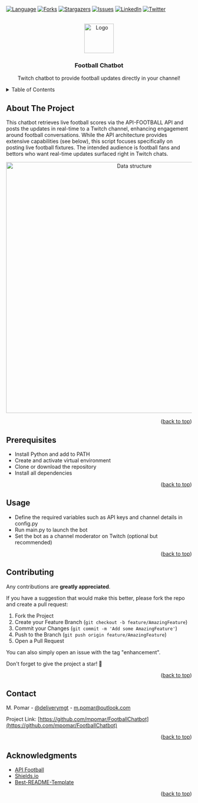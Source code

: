 <a name="readme-top"></a>

<!-- PROJECT SHIELDS -->
[![Language][language-shield]][language-url]
[![Forks][forks-shield]][forks-url]
[![Stargazers][stars-shield]][stars-url]
[![Issues][issues-shield]][issues-url]
[![LinkedIn][linkedin-shield]][linkedin-url]
[![Twitter][twitter-shield]][twitter-url]

<!-- PROJECT LOGO & HEADER -->
<br />
<div align="center">
  <a href="https://github.com/mpomar/FootballChatbot">
    <img src="https://cdn4.iconfinder.com/data/icons/pretty-office-part-7-reflection-style/256/Football-pitch.png" alt="Logo" width="80">
  </a>

  <h3 align="center">Football Chatbot</h3>

  <p align="center">
    Twitch chatbot to provide football updates directly in your channel!
  </p>
</div>

<!-- TABLE OF CONTENTS -->
<details>
  <summary>Table of Contents</summary>
  <ol>
    <li><a href="#about-the-project">About The Project</a></li>
    <li><a href="#prerequisites">Prerequisites</a></li>
    <li><a href="#usage">Usage</a></li>
    <li><a href="#contributing">Contributing</a></li>
    <li><a href="#contact">Contact</a></li>
    <li><a href="#acknowledgments">Acknowledgments</a></li>
  </ol>
</details>

<!-- BODY -->
## About The Project

This chatbot retrieves live football scores via the API-FOOTBALL API and posts the updates in real-time to a Twitch channel, enhancing engagement around football conversations. 
While the API architecture provides extensive capabilities (see below), this script focuses specifically on posting live football fixtures. 
The intended audience is football fans and bettors who want real-time updates surfaced right in Twitch chats.

<p align="center">
  <a href="https://www.api-football.com/public/img/news/archi-beta.jpg">
    <img src="https://www.api-football.com/public/img/news/archi-beta.jpg" alt="Data structure" width="680">
  </a>
</p>

<p align="right">(<a href="#readme-top">back to top</a>)</p>

## Prerequisites

* Install Python and add to PATH
* Create and activate virtual environment
* Clone or download the repository
* Install all dependencies 

<p align="right">(<a href="#readme-top">back to top</a>)</p>

## Usage

* Define the required variables such as API keys and channel details in config.py
* Run main.py to launch the bot
* Set the bot as a channel moderator on Twitch (optional but recommended)

<p align="right">(<a href="#readme-top">back to top</a>)</p>

## Contributing

Any contributions are **greatly appreciated**.

If you have a suggestion that would make this better, please fork the repo and create a pull request:

1. Fork the Project
2. Create your Feature Branch (`git checkout -b feature/AmazingFeature`)
3. Commit your Changes (`git commit -m 'Add some AmazingFeature'`)
4. Push to the Branch (`git push origin feature/AmazingFeature`)
5. Open a Pull Request 

You can also simply open an issue with the tag "enhancement".

Don't forget to give the project a star! 🌟

<p align="right">(<a href="#readme-top">back to top</a>)</p>

## Contact

M. Pomar - [@deliverymgt](https://twitter.com/deliverymgt) - m.pomar@outlook.com

Project Link: [https://github.com/mpomar/FootballChatbot](https://github.com/mpomar/FootballChatbot)

<p align="right">(<a href="#readme-top">back to top</a>)</p>

## Acknowledgments

* [API Football](https://www.api-football.com)
* [Shields.io](https://shields.io)
* [Best-README-Template](https://github.com/othneildrew/Best-README-Template)

<p align="right">(<a href="#readme-top">back to top</a>)</p>

<!-- MARKDOWN LINKS & IMAGES -->
[language-shield]: https://img.shields.io/github/languages/top/mpomar/FootballChatbot?style=for-the-badge
[language-url]: https://github.com/mpomar/FootballChatbot
[forks-shield]: https://img.shields.io/github/forks/mpomar/FootballChatbot?style=for-the-badge
[forks-url]: https://github.com/mpomar/FootballChatbot/network/members
[stars-shield]: https://img.shields.io/github/stars/mpomar/FootballChatbot?style=for-the-badge
[stars-url]: https://github.com/mpomar/FootballChatbot/stargazers
[issues-shield]: https://img.shields.io/github/issues/mpomar/FootballChatbot?style=for-the-badge
[issues-url]: https://github.com/mpomar/FootballChatbot/issues
[linkedin-shield]: https://img.shields.io/badge/-LinkedIn-black.svg?style=for-the-badge&logo=linkedin&colorB=555
[linkedin-url]: https://linkedin.com/in/manfredipomar
[twitter-shield]: https://img.shields.io/badge/-Twitter-black.svg?style=for-the-badge&logo=twitter&colorB=555
[twitter-url]: https://twitter.com/deliverymgt
